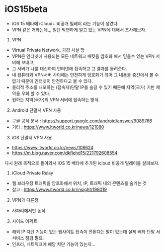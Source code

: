 # iOS15beta

- iOS 15 베타에 iCloud+ 비공개 릴레이 라는 기능이 생겼다.
- VPN 같은 거라는데,,, 일단 막연하게 알고 있는 VPN에 대해서 조사해보자.

1. VPN
- Virtual Private Network, 가강 사설 망
- VPN은 인터넷에 사용되는 모든 네트워크 패킷을 암호화 해서 믿을수 있는 VPN 서버에 보내고, 
- 그 서버가 나를 대신하여 인터넷에 접속하고 그 결과를 돌려준다. 
- 내 컴퓨터와 VPN서버 사이에는 안전하게 암호화가 되어 그 내용을 중간에서 볼 수 없기 때문에 인터넷이 안전하다고 볼 수 있다.
- 물리적 주소를 내포하는 (접속자)단말 IP를 숨길 수 있기 때문에 지역(국가) 기반 제약을 우회 할 수 있다.
- 원하는 지역(국가)의 VPN 서버에 접속하는 방식.

2. Android 단말서 VPN 사용
- 구글 공식 문서 : https://support.google.com/android/answer/9089766
- 기타 : https://www.itworld.co.kr/news/121080

3. iOS 단말서 VPN 사용
- https://www.itworld.co.kr/news/108624
- https://m.blog.naver.com/dkflehd15/221792608554

다시 원래 목적으로 돌아와서 iOS 15 베타에 추가된 icloud 비공개 릴레이를 살펴보자.

1. iCloud Private Relay
- 웹 브라우징 트래픽을 암호화해서 위치, IP, 트래픽 내의 콘텐츠를 숨기는 것
- 참고 : https://www.itworld.co.kr/insight/198019

2. VPN과 다른점
- 사파리에서만 동작

3. 사이드 이펙트
- 해외 IP 차단 기능이 있는 웹사이트 접속이 안된다는 말이 있는데 실제 베타 단말 서 서비스 점검 필요. 
- 인프라, 네트워크에 해당 차단 기능이 있는지...

